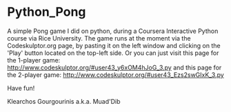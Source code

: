 # Python_Pong
A simple Pong game I did on python, during a Coursera Interactive Python course via Rice University. 
The game runs at the moment via the Codeskulptor.org page, by pasting it on the left window and clicking on the 'Play' button 
located on the top-left side.
Or you can just visit this page for the 1-player game: http://www.codeskulptor.org/#user43_y6xOM4hJoG_3.py
and this page for the 2-player game: http://www.codeskulptor.org/#user43_Ezs2swGIxK_3.py

Have fun!

Klearchos Gourgourinis a.k.a. Muad'Dib
